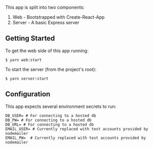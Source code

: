 This app is split into two components:
1. Web - Bootstrapped with Create-React-App
2. Server - A basic Express server

## Getting Started
To get the web side of this app running:
```shell
$ yarn web:start
```

To start the server (from the project's root):
```shell
$ yarn server:start
```

## Configuration

This app expects several environment secrets to run:
```
DB_USER= # For connecting to a hosted db
DB_PW= # For connecting to a hosted db
DB_URL= # For connecting to a hosted db
EMAIL_USER= # Currently replaced with test accounts provided by nodemailer
EMAIL_PW=  # Currently replaced with test accounts provided by nodemailer
```